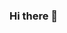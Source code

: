### Hi there 👋

<!--
**kartikeya649/kartikeya649** is a ✨ _special_ ✨ repository because its `README.md` (this file) appears on your GitHub profile.

<div align="center">

- 🔭 I’m currently working on My Own WebSite
- 🌱 I’m currently learning MatheMatics for ML
- 👯 I’m currently contributing on Aalsi CodeMan
- 💬 Ask me about Data Science
- 📫 How to reach me: Instagram,Facebook,Linkedin
- ⚡ Fun fact: I'm very Lazy programmer
</div>
